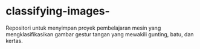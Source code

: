# classifying-images-
Repositori untuk menyimpan proyek pembelajaran mesin yang mengklasifikasikan gambar gestur tangan yang mewakili gunting, batu, dan kertas. 
